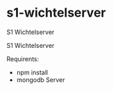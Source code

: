 # s1-wichtelserver
S1 Wichtelserver

S1 Wichtelserver 


Requirents:

- npm install
- mongodb Server
